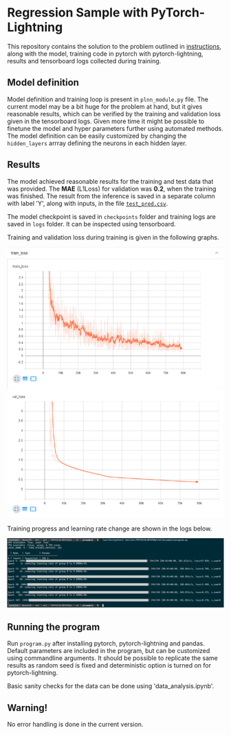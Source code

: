 # Regression Sample with PyTorch-Lightning

This repository contains the solution to the problem outlined in [instructions](instructions.md), along with the model, training code in pytorch with pytorch-lightning, results and tensorboard logs collected during training.

## Model definition

Model definition and training loop is present in `plnn_module.py` file. The current model may be a bit huge for the problem at hand, but it gives reasonable results, which can be verified by the training and validation loss given in the tensorboard logs. Given more time it might be possible to finetune the model and hyper parameters further using automated methods. The model definition can be easily customized by changing the `hidden_layers` arrray defining the neurons in each hidden layer.

## Results

The model achieved reasonable results for the training and test data that was provided. The **MAE** (L1Loss) for validation was **0.2**, when the training was finished. The result from the inference is saved in a separate column with label 'Y', along with inputs, in the file [`test_pred.csv`](data/test_1/test_pred.csv).

The model checkpoint is saved in `checkpoints` folder and training logs are saved in `logs` folder. It can be inspected using tensorboard.

Training and validation loss during training is given in the following graphs.

![Training Loss](images/tensorboard_training_loss.png)
![Validation Loss](images/tensorboard_val_loss.png)

Training progress and learning rate change are shown in the logs below.

![Validation Loss](images/training_log.png)

## Running the program

Run `program.py` after installing pytorch, pytorch-lightning and pandas. Default parameters are included in the program, but can be customized using commandline arguments. It should be possible to replicate the same results as random seed is fixed and deterministic option is turned on for pytorch-lightning.

Basic sanity checks for the data can be done using 'data_analysis.ipynb'.

## Warning!

No error handling is done in the current version.
